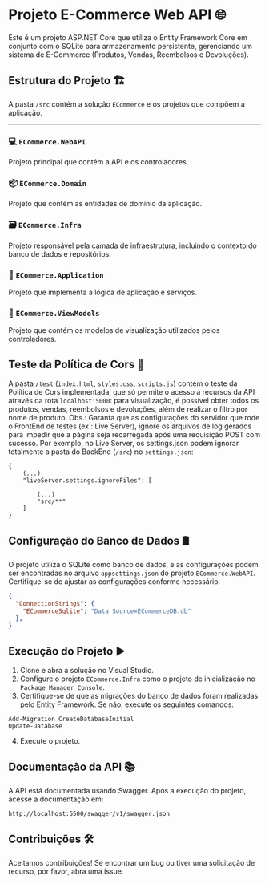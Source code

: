 ﻿# Projeto E-Commerce Web API :globe_with_meridians:

Este é um projeto ASP.NET Core que utiliza o Entity Framework Core em conjunto com o SQLite para armazenamento persistente, gerenciando um sistema de E-Commerce (Produtos, Vendas, Reembolsos e Devoluções). 

## Estrutura do Projeto :building_construction:

A pasta `/src` contém a solução `ECommerce` e os projetos que compõem a aplicação.

---

### 💻 `ECommerce.WebAPI` 
Projeto principal que contém a API e os controladores.

### 📦 `ECommerce.Domain` 
Projeto que contém as entidades de domínio da aplicação.

### 🗃️ `ECommerce.Infra` 
Projeto responsável pela camada de infraestrutura, incluindo o contexto do banco de dados e repositórios.

### 🚀 `ECommerce.Application` 
Projeto que implementa a lógica de aplicação e serviços.

### 👀 `ECommerce.ViewModels` 
Projeto que contém os modelos de visualização utilizados pelos controladores.

## Teste da Política de Cors 🔐

A pasta `/test` (`index.html`, `styles.css`, `scripts.js`) contém o teste da Política de Cors implementada, que só permite o acesso a recursos da API através da rota `localhost:5000`: para visualização, é possível obter todos os produtos, vendas, reembolsos e devoluções, além de realizar o filtro por nome de produto.
Obs.: Garanta que as configurações do servidor que rode o FrontEnd de testes (ex.: Live Server), ignore os arquivos de log gerados para impedir que a página seja recarregada após uma requisição POST com sucesso. 
Por exemplo, no Live Server, os settings.json podem ignorar totalmente a pasta do BackEnd (`/src`) no `settings.json`:

```
{
    (...)
    "liveServer.settings.ignoreFiles": [

        (...)
        "src/**"
    ]
}
```


## Configuração do Banco de Dados 🛢️
O projeto utiliza o SQLite como banco de dados, e as configurações podem ser encontradas no arquivo `appsettings.json` do projeto `ECommerce.WebAPI`. Certifique-se de ajustar as configurações conforme necessário.

```json
{
  "ConnectionStrings": {
    "ECommerceSqlite": "Data Source=ECommerceDB.db"
  },
}
```

## Execução do Projeto ▶️
1. Clone e abra a solução no Visual Studio.
2. Configure o projeto `ECommerce.Infra` como o projeto de inicialização no `Package Manager Console`.
3. Certifique-se de que as migrações do banco de dados foram realizadas pelo Entity Framework. Se não, execute os seguintes comandos:
```
Add-Migration CreateDatabaseInitial
Update-Database
```
4. Execute o projeto.

## Documentação da API 📚
A API está documentada usando Swagger. Após a execução do projeto, acesse a documentação em:

```
http://localhost:5500/swagger/v1/swagger.json
```

## Contribuições 🛠️

Aceitamos contribuições! Se encontrar um bug ou tiver uma solicitação de recurso, por favor, abra uma issue. 
